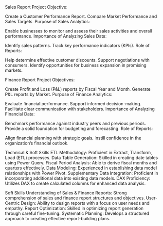 Sales Report
Project Objective:

Create a Customer Performance Report.
Compare Market Performance and Sales Targets.
Purpose of Sales Analytics:

Enable businesses to monitor and assess their sales activities and overall performance.
Importance of Analyzing Sales Data:

Identify sales patterns.
Track key performance indicators (KPIs).
Role of Reports:

Help determine effective customer discounts.
Support negotiations with consumers.
Identify opportunities for business expansion in promising markets.

Finance Report
Project Objectives:

Create Profit and Loss (P&L) reports by Fiscal Year and Month.
Generate P&L reports by Market.
Purpose of Finance Analytics:

Evaluate financial performance.
Support informed decision-making.
Facilitate clear communication with stakeholders.
Importance of Analyzing Financial Data:

Benchmark performance against industry peers and previous periods.
Provide a solid foundation for budgeting and forecasting.
Role of Reports:

Align financial planning with strategic goals.
Instill confidence in the organization’s financial outlook.

Technical & Soft Skills
ETL Methodology: Proficient in Extract, Transform, Load (ETL) processes.
Data Table Generation: Skilled in creating date tables using Power Query.
Fiscal Period Analysis: Able to derive fiscal months and quarters effectively.
Data Modeling: Experienced in establishing data model relationships with Power Pivot.
Supplementary Data Integration: Proficient in incorporating additional data into existing data models.
DAX Proficiency: Utilizes DAX to create calculated columns for enhanced data analysis.

Soft Skills
Understanding of Sales & Finance Reports: Strong comprehension of sales and finance report structures and objectives.
User-Centric Design: Ability to design reports with a focus on user needs and empathy.
Report Optimization: Skilled in optimizing report generation through careful fine-tuning.
Systematic Planning: Develops a structured approach to creating effective report-building plans.
